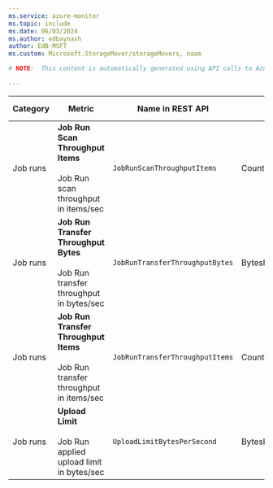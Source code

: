 ```yaml
---
ms.service: azure-monitor
ms.topic: include
ms.date: 06/03/2024
ms.author: edbaynash
author: EdB-MSFT
ms.custom: Microsoft.StorageMover/storageMovers, naam

# NOTE:  This content is automatically generated using API calls to Azure. Any edits made on these files will be overwritten in the next run of the script. 
 
---
```



|Category|Metric|Name in REST API|Unit|Aggregation|Dimensions|Time Grains|DS Export|
|---|---|---|---|---|---|---|---|
|Job runs|**Job Run Scan Throughput Items**<br><br>Job Run scan throughput in items/sec |`JobRunScanThroughputItems` |CountPerSecond |Average, Maximum, Minimum |`JobRunName`|PT1M |Yes|
|Job runs|**Job Run Transfer Throughput Bytes**<br><br>Job Run transfer throughput in bytes/sec |`JobRunTransferThroughputBytes` |BytesPerSecond |Average, Maximum, Minimum |`JobRunName`|PT1M |Yes|
|Job runs|**Job Run Transfer Throughput Items**<br><br>Job Run transfer throughput in items/sec |`JobRunTransferThroughputItems` |CountPerSecond |Average, Maximum, Minimum |`JobRunName`|PT1M |Yes|
|Job runs|**Upload Limit**<br><br>Job Run applied upload limit in bytes/sec |`UploadLimitBytesPerSecond` |BytesPerSecond |Average, Maximum, Minimum |`JobRunName`|PT1M |Yes|